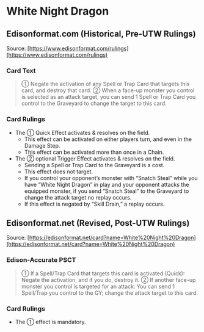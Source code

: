 # White Night Dragon

## Edisonformat.com (Historical, Pre-UTW Rulings)

Source: [https://www.edisonformat.com/rulings](https://www.edisonformat.com/rulings)

### Card Text

> ① Negate the activation of any Spell or Trap Card that targets this card, and destroy that card. ② When a face-up monster you control is selected as an attack target, you can send 1 Spell or Trap Card you control to the Graveyard to change the target to this card.

### Card Rulings

*   The ① Quick Effect activates & resolves on the field.
    *   This effect can be activated on either players turn, and even in the Damage Step.
    *   This effect can be activated more than once in a Chain.
*   The ② optional Trigger Effect activates & resolves on the field.
    *   Sending a Spell or Trap Card to the Graveyard is a cost.
    *   This effect does not target.
    *   If you control your opponent’s monster with “Snatch Steal” while you have “White Night Dragon” in play and your opponent attacks the equipped monster, if you send “Snatch Steal” to the Graveyard to change the attack target no replay occurs.
    *   If this effect is negated by “Skill Drain,” a replay occurs.

## Edisonformat.net (Revised, Post-UTW Rulings)

Source: [https://edisonformat.net/card?name=White%20Night%20Dragon](https://edisonformat.net/card?name=White%20Night%20Dragon)

### Edison-Accurate PSCT

> ① If a Spell/Trap Card that targets this card is activated (Quick):
> Negate the activation, and if you do, destroy it.
> ② If another face-up monster you control is targeted for an attack:
> You can send 1 Spell/Trap you control to the GY; change the attack target to this card.

### Card Rulings

*   The ① effect is mandatory.
            